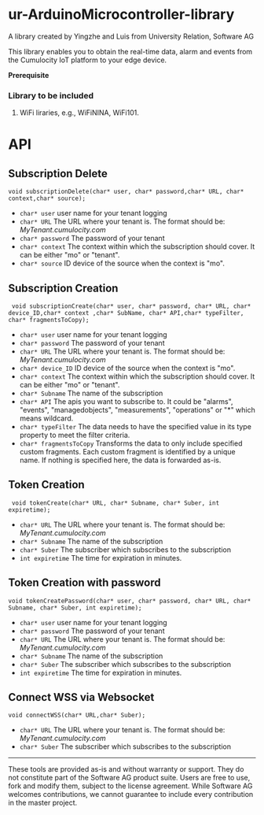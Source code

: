﻿# ur-ArduinoMicrocontroller-library

A library created by Yingzhe and Luis from University Relation, Software AG

This library enables you to obtain the real-time data, alarm and events from the Cumulocity IoT platform to your edge device.

**Prerequisite**
### Library to be included

1. WiFi liraries, e.g., WiFiNINA, WiFi101.

# API

## Subscription Delete

```
void subscriptionDelete(char* user, char* password,char* URL, char* context,char* source);
```
- `char* user` user name for your tenant logging  
- `char* URL` The URL where your tenant is. The format should be: *MyTenant.cumulocity.com*
- `char* password` The password of your tenant
- `char* context` The context within which the subscription should cover. It can be either "mo" or "tenant". 
- `char* source` ID device of the source when the context is "mo". 

## Subscription Creation
```
 void subscriptionCreate(char* user, char* password, char* URL, char* device_ID,char* context ,char* SubName, char* API,char* typeFilter, char* fragmentsToCopy);
```
- `char* user` user name for your tenant logging  
- `char* password` The password of your tenant
- `char* URL` The URL where your tenant is. The format should be: *MyTenant.cumulocity.com*
- `char* device_ID` ID device of the source when the context is "mo". 
- `char* context` The context within which the subscription should cover. It can be either "mo" or "tenant". 
- `char* Subname` The name of the subscription
- `char* API` The apis you want to subscribe to. It could be "alarms", "events", "managedobjects", "measurements", "operations" or "*" which means wildcard.
- `char* typeFilter` The data needs to have the specified value in its type property to meet the filter criteria.
- `char* fragmentsToCopy` Transforms the data to only include specified custom fragments. Each custom fragment is identified by a unique name. If nothing is specified here, the data is forwarded as-is.

## Token Creation
```
 void tokenCreate(char* URL, char* Subname, char* Suber, int expiretime);
```
- `char* URL` The URL where your tenant is. The format should be: *MyTenant.cumulocity.com*
- `char* Subname` The name of the subscription
- `char* Suber` The subscriber which subscribes to the subscription
- `int expiretime` The time for expiration in minutes.


## Token Creation with password
```
void tokenCreatePassword(char* user, char* password, char* URL, char* Subname, char* Suber, int expiretime);
```
- `char* user` user name for your tenant logging 
- `char* password` The password of your tenant
- `char* URL` The URL where your tenant is. The format should be: *MyTenant.cumulocity.com*
- `char* Subname` The name of the subscription
- `char* Suber` The subscriber which subscribes to the subscription
- `int expiretime` The time for expiration in minutes.


## Connect WSS via Websocket
```
void connectWSS(char* URL,char* Suber);
```
- `char* URL` The URL where your tenant is. The format should be: *MyTenant.cumulocity.com*
- `char* Suber` The subscriber which subscribes to the subscription

--------------
These tools are provided as-is and without warranty or support. They do not constitute part of the Software AG product suite. Users are free to use, fork and modify them, subject to the license agreement. While Software AG welcomes contributions, we cannot guarantee to include every contribution in the master project.


